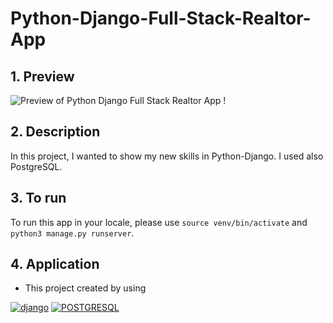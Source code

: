 # Python-Django-Full-Stack-Realtor-App

## 1. Preview

![Preview of Python Django Full Stack Realtor App !](/agre/static/img/lightbox/preview.GIF)

## 2. Description

In this project, I wanted to show my new skills in Python-Django. I used also PostgreSQL.

## 3. To run

To run this app in your locale, please use `source venv/bin/activate` and `python3 manage.py runserver`.

## 4. Application

- This project created by using
<p dir="auto">
  <a target="_blank" rel="noopener noreferrer" href="https://camo.githubusercontent.com/4d74b36962a1b06aed5f035f2f95f131059b2b551c7e6d81630f7df7831b9f80/68747470733a2f2f696d672e736869656c64732e696f2f62616467652f446a616e676f2d3039324532303f7374796c653d666f722d7468652d6261646765266c6f676f3d646a616e676f266c6f676f436f6c6f723d7768697465"><img alt="django" src="https://camo.githubusercontent.com/4d74b36962a1b06aed5f035f2f95f131059b2b551c7e6d81630f7df7831b9f80/68747470733a2f2f696d672e736869656c64732e696f2f62616467652f446a616e676f2d3039324532303f7374796c653d666f722d7468652d6261646765266c6f676f3d646a616e676f266c6f676f436f6c6f723d7768697465" data-canonical-src="https://img.shields.io/badge/-HTML5-E34F26?style=flat-square&amp;logo=html5&amp;logoColor=white" style="max-width: 100%;"></a>
  <a target="_blank" rel="noopener noreferrer" href="https://camo.githubusercontent.com/3533d3ac5e34afefc4d1c00c5bfd94f88324ee4a5e93ee60386571de5ed67062/68747470733a2f2f696d672e736869656c64732e696f2f62616467652f504f535447524553514c2d3333363739312e7376673f7374796c653d666f722d7468652d6261646765266c6f676f3d506f737467726553514c266c6f676f436f6c6f723d7768697465"><img alt="POSTGRESQL" src="https://camo.githubusercontent.com/3533d3ac5e34afefc4d1c00c5bfd94f88324ee4a5e93ee60386571de5ed67062/68747470733a2f2f696d672e736869656c64732e696f2f62616467652f504f535447524553514c2d3333363739312e7376673f7374796c653d666f722d7468652d6261646765266c6f676f3d506f737467726553514c266c6f676f436f6c6f723d7768697465" data-canonical-src="https://img.shields.io/badge/-CSS-0f61fa?style=flat-square&amp;logo=CSS3&amp;logoColor=white" style="max-width: 100%;"></a>
